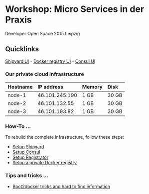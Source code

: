 # Workshop: Micro Services in der Praxis

Developer Open Space 2015 Leipzig

## Quicklinks

[Shipyard UI](http://46.101.245.190:8080/) - [Docker registry UI](http://46.101.132.55:8060/) - [Consul UI](http://46.101.245.190:8500/)

### Our private cloud infrastructure

|Hostname   |IP address       |Memory   |Disk   |
|:----------|:----------------|:--------|:------|
|node-1     |46.101.245.190   |1 GB     |30 GB  |
|node-2     |46.101.132.55    |1 GB     |30 GB  |
|node-3     |46.101.193.82    |1 GB     |30 GB  |

### How-To ...

To rebuild the complete infrastructure, follow these steps:

* [Setup Shipyard](how-to-setup-shipyard.md)
* [Setup Consul](how-to-setup-consul.md)
* [Setup Registrator](how-to-setup-registrator.md)
* [Setup a private Docker registry](how-to-setup-a-private-docker-registry.md)

### Tips and tricks ...

* [Boot2docker tricks and hard to find information](tips-and-tricks-boot2docker.md)
